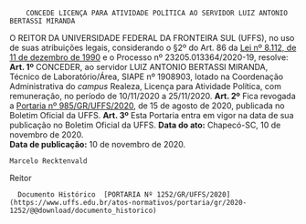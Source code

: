         CONCEDE LICENÇA PARA ATIVIDADE POLÍTICA AO SERVIDOR LUIZ ANTONIO BERTASSI MIRANDA  

 O REITOR DA UNIVERSIDADE FEDERAL DA FRONTEIRA SUL (UFFS), no uso de suas atribuições legais, considerando o §2º do Art. 86 da [Lei nº 8.112, de 11 de dezembro de 1990](http://www.planalto.gov.br/ccivil_03/leis/l8112cons.htm) e o Processo nº 23205.013364/2020-19, resolve:   **Art. 1º**  CONCEDER, ao servidor LUIZ ANTONIO BERTASSI MIRANDA, Técnico de Laboratório/Área, SIAPE nº 1908903, lotado na Coordenação Administrativa do *campus*  Realeza, Licença para Atividade Política, com remuneração, no período de 10/11/2020 a 25/11/2020.   **Art. 2º**  Fica revogada a [Portaria nº 985/GR/UFFS/2020](https://www.uffs.edu.br/atos-normativos/portaria/gr/2020-0985), de 15 de agosto de 2020, publicada no Boletim Oficial da UFFS.   **Art. 3º**  Esta Portaria entra em vigor na data de sua publicação no Boletim Oficial da UFFS.        **Data do ato:** Chapecó-SC, 10 de novembro de 2020.   
 **Data de publicação:**  10 de novembro de 2020. 

    Marcelo Recktenvald   
 Reitor 

      Documento Histórico  [PORTARIA Nº 1252/GR/UFFS/2020](https://www.uffs.edu.br/atos-normativos/portaria/gr/2020-1252/@@download/documento_historico)     
      